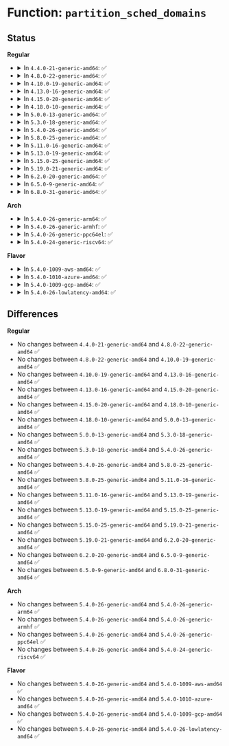 # Function: <code>partition_sched_domains</code>

## Status
<b>Regular</b>
<ul>
<li>
<details>
<summary>In <code>4.4.0-21-generic-amd64</code>: ✅</summary>

```c
void partition_sched_domains(int ndoms_new, cpumask_var_t * doms_new, struct sched_domain_attr * dattr_new)
```

```json
{
  "name": "partition_sched_domains",
  "collision_type": "Unique Global",
  "inline_type": "No",
  "funcs": [
    {
      "addr": 18446744071579565216,
      "name": "partition_sched_domains",
      "external": true,
      "loc": "kernel/sched/core.c:7159",
      "file": "kernel/sched/core.c",
      "inline": "seen, unknown",
      "caller_inline": [],
      "caller_func": [
        "kernel/cpuset.c:rebuild_sched_domains_locked",
        "kernel/cpuset.c:cpuset_update_active_cpus"
      ]
    }
  ],
  "symbols": [
    {
      "addr": 18446744071579565216,
      "name": "partition_sched_domains",
      "section": ".text",
      "bind": "STB_GLOBAL",
      "size": 934
    }
  ]
}
```
</details>
</li>
<li>
<details>
<summary>In <code>4.8.0-22-generic-amd64</code>: ✅</summary>

```c
void partition_sched_domains(int ndoms_new, cpumask_var_t * doms_new, struct sched_domain_attr * dattr_new)
```

```json
{
  "name": "partition_sched_domains",
  "collision_type": "Unique Global",
  "inline_type": "No",
  "funcs": [
    {
      "addr": 18446744071579575456,
      "name": "partition_sched_domains",
      "external": true,
      "loc": "kernel/sched/core.c:7094",
      "file": "kernel/sched/core.c",
      "inline": "seen, unknown",
      "caller_inline": [],
      "caller_func": [
        "kernel/sched/core.c:sched_cpu_deactivate",
        "kernel/sched/core.c:sched_cpu_activate",
        "kernel/cpuset.c:cpuset_update_active_cpus",
        "kernel/cpuset.c:rebuild_sched_domains_locked"
      ]
    }
  ],
  "symbols": [
    {
      "addr": 18446744071579575456,
      "name": "partition_sched_domains",
      "section": ".text",
      "bind": "STB_GLOBAL",
      "size": 895
    }
  ]
}
```
</details>
</li>
<li>
<details>
<summary>In <code>4.10.0-19-generic-amd64</code>: ✅</summary>

```c
void partition_sched_domains(int ndoms_new, cpumask_var_t * doms_new, struct sched_domain_attr * dattr_new)
```

```json
{
  "name": "partition_sched_domains",
  "collision_type": "Unique Global",
  "inline_type": "No",
  "funcs": [
    {
      "addr": 18446744071579601536,
      "name": "partition_sched_domains",
      "external": true,
      "loc": "kernel/sched/core.c:7215",
      "file": "kernel/sched/core.c",
      "inline": "seen, unknown",
      "caller_inline": [],
      "caller_func": [
        "kernel/sched/core.c:sched_cpu_deactivate",
        "kernel/sched/core.c:sched_cpu_activate",
        "kernel/cpuset.c:cpuset_update_active_cpus",
        "kernel/cpuset.c:rebuild_sched_domains_locked"
      ]
    }
  ],
  "symbols": [
    {
      "addr": 18446744071579601536,
      "name": "partition_sched_domains",
      "section": ".text",
      "bind": "STB_GLOBAL",
      "size": 911
    }
  ]
}
```
</details>
</li>
<li>
<details>
<summary>In <code>4.13.0-16-generic-amd64</code>: ✅</summary>

```c
void partition_sched_domains(int ndoms_new, cpumask_var_t * doms_new, struct sched_domain_attr * dattr_new)
```

```json
{
  "name": "partition_sched_domains",
  "collision_type": "Unique Global",
  "inline_type": "No",
  "funcs": [
    {
      "addr": 18446744071579686032,
      "name": "partition_sched_domains",
      "external": true,
      "loc": "kernel/sched/topology.c:1843",
      "file": "kernel/sched/topology.c",
      "inline": "seen, unknown",
      "caller_inline": [],
      "caller_func": [
        "kernel/sched/core.c:sched_cpu_deactivate",
        "kernel/sched/core.c:sched_cpu_activate",
        "kernel/cgroup/cpuset.c:cpuset_update_active_cpus",
        "kernel/cgroup/cpuset.c:rebuild_sched_domains_locked"
      ]
    }
  ],
  "symbols": [
    {
      "addr": 18446744071579686032,
      "name": "partition_sched_domains",
      "section": ".text",
      "bind": "STB_GLOBAL",
      "size": 741
    }
  ]
}
```
</details>
</li>
<li>
<details>
<summary>In <code>4.15.0-20-generic-amd64</code>: ✅</summary>

```c
void partition_sched_domains(int ndoms_new, cpumask_var_t * doms_new, struct sched_domain_attr * dattr_new)
```

```json
{
  "name": "partition_sched_domains",
  "collision_type": "Unique Global",
  "inline_type": "No",
  "funcs": [
    {
      "addr": 18446744071579716768,
      "name": "partition_sched_domains",
      "external": true,
      "loc": "kernel/sched/topology.c:1858",
      "file": "kernel/sched/topology.c",
      "inline": "seen, unknown",
      "caller_inline": [],
      "caller_func": [
        "kernel/sched/core.c:sched_cpu_deactivate",
        "kernel/sched/core.c:sched_cpu_activate",
        "kernel/cgroup/cpuset.c:rebuild_sched_domains_locked"
      ]
    }
  ],
  "symbols": [
    {
      "addr": 18446744071579716768,
      "name": "partition_sched_domains",
      "section": ".text",
      "bind": "STB_GLOBAL",
      "size": 810
    }
  ]
}
```
</details>
</li>
<li>
<details>
<summary>In <code>4.18.0-10-generic-amd64</code>: ✅</summary>

```c
void partition_sched_domains(int ndoms_new, cpumask_var_t * doms_new, struct sched_domain_attr * dattr_new)
```

```json
{
  "name": "partition_sched_domains",
  "collision_type": "Unique Global",
  "inline_type": "No",
  "funcs": [
    {
      "addr": 18446744071579748480,
      "name": "partition_sched_domains",
      "external": true,
      "loc": "kernel/sched/topology.c:1855",
      "file": "kernel/sched/topology.c",
      "inline": "seen, unknown",
      "caller_inline": [],
      "caller_func": [
        "kernel/sched/core.c:sched_cpu_deactivate",
        "kernel/sched/core.c:sched_cpu_activate",
        "kernel/cgroup/cpuset.c:rebuild_sched_domains_locked"
      ]
    }
  ],
  "symbols": [
    {
      "addr": 18446744071579748480,
      "name": "partition_sched_domains",
      "section": ".text",
      "bind": "STB_GLOBAL",
      "size": 720
    }
  ]
}
```
</details>
</li>
<li>
<details>
<summary>In <code>5.0.0-13-generic-amd64</code>: ✅</summary>

```c
void partition_sched_domains(int ndoms_new, cpumask_var_t * doms_new, struct sched_domain_attr * dattr_new)
```

```json
{
  "name": "partition_sched_domains",
  "collision_type": "Unique Global",
  "inline_type": "No",
  "funcs": [
    {
      "addr": 18446744071579788512,
      "name": "partition_sched_domains",
      "external": true,
      "loc": "kernel/sched/topology.c:2130",
      "file": "kernel/sched/topology.c",
      "inline": "seen, unknown",
      "caller_inline": [],
      "caller_func": [
        "kernel/sched/core.c:sched_cpu_deactivate",
        "kernel/sched/core.c:sched_cpu_activate",
        "kernel/cgroup/cpuset.c:rebuild_sched_domains_locked"
      ]
    }
  ],
  "symbols": [
    {
      "addr": 18446744071579788512,
      "name": "partition_sched_domains",
      "section": ".text",
      "bind": "STB_GLOBAL",
      "size": 720
    }
  ]
}
```
</details>
</li>
<li>
<details>
<summary>In <code>5.3.0-18-generic-amd64</code>: ✅</summary>

```c
void partition_sched_domains(int ndoms_new, cpumask_var_t * doms_new, struct sched_domain_attr * dattr_new)
```

```json
{
  "name": "partition_sched_domains",
  "collision_type": "Unique Global",
  "inline_type": "No",
  "funcs": [
    {
      "addr": 18446744071579816208,
      "name": "partition_sched_domains",
      "external": true,
      "loc": "kernel/sched/topology.c:2154",
      "file": "kernel/sched/topology.c",
      "inline": "seen, unknown",
      "caller_inline": [],
      "caller_func": [
        "kernel/sched/core.c:sched_cpu_deactivate",
        "kernel/sched/core.c:sched_cpu_activate",
        "kernel/cgroup/cpuset.c:rebuild_sched_domains_locked"
      ]
    }
  ],
  "symbols": [
    {
      "addr": 18446744071579816208,
      "name": "partition_sched_domains",
      "section": ".text",
      "bind": "STB_GLOBAL",
      "size": 720
    }
  ]
}
```
</details>
</li>
<li>
<details>
<summary>In <code>5.4.0-26-generic-amd64</code>: ✅</summary>

```c
void partition_sched_domains(int ndoms_new, cpumask_var_t * doms_new, struct sched_domain_attr * dattr_new)
```

```json
{
  "name": "partition_sched_domains",
  "collision_type": "Unique Global",
  "inline_type": "No",
  "funcs": [
    {
      "addr": 18446744071579864976,
      "name": "partition_sched_domains",
      "external": true,
      "loc": "kernel/sched/topology.c:2327",
      "file": "kernel/sched/topology.c",
      "inline": "seen, unknown",
      "caller_inline": [],
      "caller_func": [
        "kernel/sched/core.c:sched_cpu_deactivate",
        "kernel/sched/core.c:sched_cpu_activate"
      ]
    }
  ],
  "symbols": [
    {
      "addr": 18446744071579864976,
      "name": "partition_sched_domains",
      "section": ".text",
      "bind": "STB_GLOBAL",
      "size": 70
    }
  ]
}
```
</details>
</li>
<li>
<details>
<summary>In <code>5.8.0-25-generic-amd64</code>: ✅</summary>

```c
void partition_sched_domains(int ndoms_new, cpumask_var_t * doms_new, struct sched_domain_attr * dattr_new)
```

```json
{
  "name": "partition_sched_domains",
  "collision_type": "Unique Global",
  "inline_type": "No",
  "funcs": [
    {
      "addr": 18446744071579905984,
      "name": "partition_sched_domains",
      "external": true,
      "loc": "kernel/sched/topology.c:2312",
      "file": "kernel/sched/topology.c",
      "inline": "seen, unknown",
      "caller_inline": [],
      "caller_func": [
        "kernel/sched/core.c:sched_cpu_deactivate",
        "kernel/sched/core.c:sched_cpu_activate"
      ]
    }
  ],
  "symbols": [
    {
      "addr": 18446744071579905984,
      "name": "partition_sched_domains",
      "section": ".text",
      "bind": "STB_GLOBAL",
      "size": 70
    }
  ]
}
```
</details>
</li>
<li>
<details>
<summary>In <code>5.11.0-16-generic-amd64</code>: ✅</summary>

```c
void partition_sched_domains(int ndoms_new, cpumask_var_t * doms_new, struct sched_domain_attr * dattr_new)
```

```json
{
  "name": "partition_sched_domains",
  "collision_type": "Unique Global",
  "inline_type": "No",
  "funcs": [
    {
      "addr": 18446744071579900912,
      "name": "partition_sched_domains",
      "external": true,
      "loc": "kernel/sched/topology.c:2370",
      "file": "kernel/sched/topology.c",
      "inline": "seen, unknown",
      "caller_inline": [],
      "caller_func": [
        "kernel/sched/core.c:sched_cpu_deactivate",
        "kernel/sched/core.c:sched_cpu_activate"
      ]
    }
  ],
  "symbols": [
    {
      "addr": 18446744071579900912,
      "name": "partition_sched_domains",
      "section": ".text",
      "bind": "STB_GLOBAL",
      "size": 70
    }
  ]
}
```
</details>
</li>
<li>
<details>
<summary>In <code>5.13.0-19-generic-amd64</code>: ✅</summary>

```c
void partition_sched_domains(int ndoms_new, cpumask_var_t * doms_new, struct sched_domain_attr * dattr_new)
```

```json
{
  "name": "partition_sched_domains",
  "collision_type": "Unique Global",
  "inline_type": "No",
  "funcs": [
    {
      "addr": 18446744071579909984,
      "name": "partition_sched_domains",
      "external": true,
      "loc": "kernel/sched/topology.c:2394",
      "file": "kernel/sched/topology.c",
      "inline": "seen, unknown",
      "caller_inline": [],
      "caller_func": [
        "kernel/sched/core.c:sched_cpu_deactivate",
        "kernel/sched/core.c:sched_cpu_activate"
      ]
    }
  ],
  "symbols": [
    {
      "addr": 18446744071579909984,
      "name": "partition_sched_domains",
      "section": ".text",
      "bind": "STB_GLOBAL",
      "size": 70
    }
  ]
}
```
</details>
</li>
<li>
<details>
<summary>In <code>5.15.0-25-generic-amd64</code>: ✅</summary>

```c
void partition_sched_domains(int ndoms_new, cpumask_var_t * doms_new, struct sched_domain_attr * dattr_new)
```

```json
{
  "name": "partition_sched_domains",
  "collision_type": "Unique Global",
  "inline_type": "No",
  "funcs": [
    {
      "addr": 18446744071580028960,
      "name": "partition_sched_domains",
      "external": true,
      "loc": "kernel/sched/topology.c:2527",
      "file": "kernel/sched/topology.c",
      "inline": "seen, unknown",
      "caller_inline": [],
      "caller_func": [
        "kernel/sched/core.c:sched_cpu_deactivate",
        "kernel/sched/core.c:sched_cpu_activate"
      ]
    }
  ],
  "symbols": [
    {
      "addr": 18446744071580028960,
      "name": "partition_sched_domains",
      "section": ".text",
      "bind": "STB_GLOBAL",
      "size": 70
    }
  ]
}
```
</details>
</li>
<li>
<details>
<summary>In <code>5.19.0-21-generic-amd64</code>: ✅</summary>

```c
void partition_sched_domains(int ndoms_new, cpumask_var_t * doms_new, struct sched_domain_attr * dattr_new)
```

```json
{
  "name": "partition_sched_domains",
  "collision_type": "Unique Global",
  "inline_type": "No",
  "funcs": [
    {
      "addr": 18446744071580202144,
      "name": "partition_sched_domains",
      "external": true,
      "loc": "kernel/sched/topology.c:2634",
      "file": "kernel/sched/build_utility.c",
      "inline": "seen, unknown",
      "caller_inline": [],
      "caller_func": [
        "kernel/sched/core.c:sched_cpu_deactivate",
        "kernel/sched/core.c:sched_cpu_activate"
      ]
    }
  ],
  "symbols": [
    {
      "addr": 18446744071580202144,
      "name": "partition_sched_domains",
      "section": ".text",
      "bind": "STB_GLOBAL",
      "size": 76
    }
  ]
}
```
</details>
</li>
<li>
<details>
<summary>In <code>6.2.0-20-generic-amd64</code>: ✅</summary>

```c
void partition_sched_domains(int ndoms_new, cpumask_var_t * doms_new, struct sched_domain_attr * dattr_new)
```

```json
{
  "name": "partition_sched_domains",
  "collision_type": "Unique Global",
  "inline_type": "No",
  "funcs": [
    {
      "addr": 18446744071580393216,
      "name": "partition_sched_domains",
      "external": true,
      "loc": "kernel/sched/topology.c:2641",
      "file": "kernel/sched/build_utility.c",
      "inline": "seen, unknown",
      "caller_inline": [],
      "caller_func": [
        "kernel/sched/core.c:sched_cpu_deactivate",
        "kernel/sched/core.c:sched_cpu_activate"
      ]
    }
  ],
  "symbols": [
    {
      "addr": 18446744071580393216,
      "name": "partition_sched_domains",
      "section": ".text",
      "bind": "STB_GLOBAL",
      "size": 76
    }
  ]
}
```
</details>
</li>
<li>
<details>
<summary>In <code>6.5.0-9-generic-amd64</code>: ✅</summary>

```c
void partition_sched_domains(int ndoms_new, cpumask_var_t * doms_new, struct sched_domain_attr * dattr_new)
```

```json
{
  "name": "partition_sched_domains",
  "collision_type": "Unique Global",
  "inline_type": "No",
  "funcs": [
    {
      "addr": 18446744071580461664,
      "name": "partition_sched_domains",
      "external": true,
      "loc": "kernel/sched/topology.c:2741",
      "file": "kernel/sched/build_utility.c",
      "inline": "seen, unknown",
      "caller_inline": [],
      "caller_func": [
        "kernel/sched/core.c:sched_cpu_deactivate",
        "kernel/sched/core.c:sched_cpu_activate"
      ]
    }
  ],
  "symbols": [
    {
      "addr": 18446744071580461664,
      "name": "partition_sched_domains",
      "section": ".text",
      "bind": "STB_GLOBAL",
      "size": 76
    }
  ]
}
```
</details>
</li>
<li>
<details>
<summary>In <code>6.8.0-31-generic-amd64</code>: ✅</summary>

```c
void partition_sched_domains(int ndoms_new, cpumask_var_t * doms_new, struct sched_domain_attr * dattr_new)
```

```json
{
  "name": "partition_sched_domains",
  "collision_type": "Unique Global",
  "inline_type": "No",
  "funcs": [
    {
      "addr": 18446744071580521328,
      "name": "partition_sched_domains",
      "external": true,
      "loc": "kernel/sched/topology.c:2789",
      "file": "kernel/sched/build_utility.c",
      "inline": "seen, unknown",
      "caller_inline": [],
      "caller_func": [
        "kernel/sched/core.c:sched_cpu_deactivate",
        "kernel/sched/core.c:sched_cpu_activate"
      ]
    }
  ],
  "symbols": [
    {
      "addr": 18446744071580521328,
      "name": "partition_sched_domains",
      "section": ".text",
      "bind": "STB_GLOBAL",
      "size": 76
    }
  ]
}
```
</details>
</li>
</ul>
<b>Arch</b>
<ul>
<li>
<details>
<summary>In <code>5.4.0-26-generic-arm64</code>: ✅</summary>

```c
void partition_sched_domains(int ndoms_new, cpumask_var_t * doms_new, struct sched_domain_attr * dattr_new)
```

```json
{
  "name": "partition_sched_domains",
  "collision_type": "Unique Global",
  "inline_type": "No",
  "funcs": [
    {
      "addr": 18446603336491062928,
      "name": "partition_sched_domains",
      "external": true,
      "loc": "kernel/sched/topology.c:2327",
      "file": "kernel/sched/topology.c",
      "inline": "seen, unknown",
      "caller_inline": [],
      "caller_func": [
        "kernel/sched/core.c:sched_cpu_deactivate",
        "kernel/sched/core.c:sched_cpu_activate"
      ]
    }
  ],
  "symbols": [
    {
      "addr": 18446603336491062928,
      "name": "partition_sched_domains",
      "section": ".text",
      "bind": "STB_GLOBAL",
      "size": 96
    }
  ]
}
```
</details>
</li>
<li>
<details>
<summary>In <code>5.4.0-26-generic-armhf</code>: ✅</summary>

```c
void partition_sched_domains(int ndoms_new, cpumask_var_t * doms_new, struct sched_domain_attr * dattr_new)
```

```json
{
  "name": "partition_sched_domains",
  "collision_type": "Unique Global",
  "inline_type": "No",
  "funcs": [
    {
      "addr": 3225065468,
      "name": "partition_sched_domains",
      "external": true,
      "loc": "kernel/sched/topology.c:2327",
      "file": "kernel/sched/topology.c",
      "inline": "seen, unknown",
      "caller_inline": [],
      "caller_func": [
        "kernel/sched/core.c:sched_cpu_deactivate",
        "kernel/sched/core.c:sched_cpu_activate"
      ]
    }
  ],
  "symbols": [
    {
      "addr": 3225065468,
      "name": "partition_sched_domains",
      "section": ".text",
      "bind": "STB_GLOBAL",
      "size": 76
    }
  ]
}
```
</details>
</li>
<li>
<details>
<summary>In <code>5.4.0-26-generic-ppc64el</code>: ✅</summary>

```c
void partition_sched_domains(int ndoms_new, cpumask_var_t * doms_new, struct sched_domain_attr * dattr_new)
```

```json
{
  "name": "partition_sched_domains",
  "collision_type": "Unique Global",
  "inline_type": "No",
  "funcs": [
    {
      "addr": 13835058055283942176,
      "name": "partition_sched_domains",
      "external": true,
      "loc": "kernel/sched/topology.c:2327",
      "file": "kernel/sched/topology.c",
      "inline": "seen, unknown",
      "caller_inline": [],
      "caller_func": [
        "kernel/sched/core.c:sched_cpu_deactivate",
        "kernel/sched/core.c:sched_cpu_activate"
      ]
    }
  ],
  "symbols": [
    {
      "addr": 13835058055283942176,
      "name": "partition_sched_domains",
      "section": ".text",
      "bind": "STB_GLOBAL",
      "size": 120
    }
  ]
}
```
</details>
</li>
<li>
<details>
<summary>In <code>5.4.0-24-generic-riscv64</code>: ✅</summary>

```c
void partition_sched_domains(int ndoms_new, cpumask_var_t * doms_new, struct sched_domain_attr * dattr_new)
```

```json
{
  "name": "partition_sched_domains",
  "collision_type": "Unique Global",
  "inline_type": "No",
  "funcs": [
    {
      "addr": 18446743936271654626,
      "name": "partition_sched_domains",
      "external": true,
      "loc": "kernel/sched/topology.c:2327",
      "file": "kernel/sched/topology.c",
      "inline": "seen, unknown",
      "caller_inline": [],
      "caller_func": [
        "kernel/sched/core.c:sched_cpu_deactivate",
        "kernel/sched/core.c:sched_cpu_activate"
      ]
    }
  ],
  "symbols": [
    {
      "addr": 18446743936271654626,
      "name": "partition_sched_domains",
      "section": ".text",
      "bind": "STB_GLOBAL",
      "size": 90
    }
  ]
}
```
</details>
</li>
</ul>
<b>Flavor</b>
<ul>
<li>
<details>
<summary>In <code>5.4.0-1009-aws-amd64</code>: ✅</summary>

```c
void partition_sched_domains(int ndoms_new, cpumask_var_t * doms_new, struct sched_domain_attr * dattr_new)
```

```json
{
  "name": "partition_sched_domains",
  "collision_type": "Unique Global",
  "inline_type": "No",
  "funcs": [
    {
      "addr": 18446744071579837328,
      "name": "partition_sched_domains",
      "external": true,
      "loc": "kernel/sched/topology.c:2327",
      "file": "kernel/sched/topology.c",
      "inline": "seen, unknown",
      "caller_inline": [],
      "caller_func": [
        "kernel/sched/core.c:sched_cpu_deactivate",
        "kernel/sched/core.c:sched_cpu_activate"
      ]
    }
  ],
  "symbols": [
    {
      "addr": 18446744071579837328,
      "name": "partition_sched_domains",
      "section": ".text",
      "bind": "STB_GLOBAL",
      "size": 70
    }
  ]
}
```
</details>
</li>
<li>
<details>
<summary>In <code>5.4.0-1010-azure-amd64</code>: ✅</summary>

```c
void partition_sched_domains(int ndoms_new, cpumask_var_t * doms_new, struct sched_domain_attr * dattr_new)
```

```json
{
  "name": "partition_sched_domains",
  "collision_type": "Unique Global",
  "inline_type": "No",
  "funcs": [
    {
      "addr": 18446744071579771904,
      "name": "partition_sched_domains",
      "external": true,
      "loc": "kernel/sched/topology.c:2327",
      "file": "kernel/sched/topology.c",
      "inline": "seen, unknown",
      "caller_inline": [],
      "caller_func": [
        "kernel/sched/core.c:sched_cpu_deactivate",
        "kernel/sched/core.c:sched_cpu_activate"
      ]
    }
  ],
  "symbols": [
    {
      "addr": 18446744071579771904,
      "name": "partition_sched_domains",
      "section": ".text",
      "bind": "STB_GLOBAL",
      "size": 70
    }
  ]
}
```
</details>
</li>
<li>
<details>
<summary>In <code>5.4.0-1009-gcp-amd64</code>: ✅</summary>

```c
void partition_sched_domains(int ndoms_new, cpumask_var_t * doms_new, struct sched_domain_attr * dattr_new)
```

```json
{
  "name": "partition_sched_domains",
  "collision_type": "Unique Global",
  "inline_type": "No",
  "funcs": [
    {
      "addr": 18446744071579825344,
      "name": "partition_sched_domains",
      "external": true,
      "loc": "kernel/sched/topology.c:2327",
      "file": "kernel/sched/topology.c",
      "inline": "seen, unknown",
      "caller_inline": [],
      "caller_func": [
        "kernel/sched/core.c:sched_cpu_deactivate",
        "kernel/sched/core.c:sched_cpu_activate"
      ]
    }
  ],
  "symbols": [
    {
      "addr": 18446744071579825344,
      "name": "partition_sched_domains",
      "section": ".text",
      "bind": "STB_GLOBAL",
      "size": 70
    }
  ]
}
```
</details>
</li>
<li>
<details>
<summary>In <code>5.4.0-26-lowlatency-amd64</code>: ✅</summary>

```c
void partition_sched_domains(int ndoms_new, cpumask_var_t * doms_new, struct sched_domain_attr * dattr_new)
```

```json
{
  "name": "partition_sched_domains",
  "collision_type": "Unique Global",
  "inline_type": "No",
  "funcs": [
    {
      "addr": 18446744071579870480,
      "name": "partition_sched_domains",
      "external": true,
      "loc": "kernel/sched/topology.c:2327",
      "file": "kernel/sched/topology.c",
      "inline": "seen, unknown",
      "caller_inline": [],
      "caller_func": [
        "kernel/sched/core.c:sched_cpu_deactivate",
        "kernel/sched/core.c:sched_cpu_activate"
      ]
    }
  ],
  "symbols": [
    {
      "addr": 18446744071579870480,
      "name": "partition_sched_domains",
      "section": ".text",
      "bind": "STB_GLOBAL",
      "size": 70
    }
  ]
}
```
</details>
</li>
</ul>

## Differences
<b>Regular</b>
<ul>
<li>
No changes between <code>4.4.0-21-generic-amd64</code> and <code>4.8.0-22-generic-amd64</code> ✅
</li>
<li>
No changes between <code>4.8.0-22-generic-amd64</code> and <code>4.10.0-19-generic-amd64</code> ✅
</li>
<li>
No changes between <code>4.10.0-19-generic-amd64</code> and <code>4.13.0-16-generic-amd64</code> ✅
</li>
<li>
No changes between <code>4.13.0-16-generic-amd64</code> and <code>4.15.0-20-generic-amd64</code> ✅
</li>
<li>
No changes between <code>4.15.0-20-generic-amd64</code> and <code>4.18.0-10-generic-amd64</code> ✅
</li>
<li>
No changes between <code>4.18.0-10-generic-amd64</code> and <code>5.0.0-13-generic-amd64</code> ✅
</li>
<li>
No changes between <code>5.0.0-13-generic-amd64</code> and <code>5.3.0-18-generic-amd64</code> ✅
</li>
<li>
No changes between <code>5.3.0-18-generic-amd64</code> and <code>5.4.0-26-generic-amd64</code> ✅
</li>
<li>
No changes between <code>5.4.0-26-generic-amd64</code> and <code>5.8.0-25-generic-amd64</code> ✅
</li>
<li>
No changes between <code>5.8.0-25-generic-amd64</code> and <code>5.11.0-16-generic-amd64</code> ✅
</li>
<li>
No changes between <code>5.11.0-16-generic-amd64</code> and <code>5.13.0-19-generic-amd64</code> ✅
</li>
<li>
No changes between <code>5.13.0-19-generic-amd64</code> and <code>5.15.0-25-generic-amd64</code> ✅
</li>
<li>
No changes between <code>5.15.0-25-generic-amd64</code> and <code>5.19.0-21-generic-amd64</code> ✅
</li>
<li>
No changes between <code>5.19.0-21-generic-amd64</code> and <code>6.2.0-20-generic-amd64</code> ✅
</li>
<li>
No changes between <code>6.2.0-20-generic-amd64</code> and <code>6.5.0-9-generic-amd64</code> ✅
</li>
<li>
No changes between <code>6.5.0-9-generic-amd64</code> and <code>6.8.0-31-generic-amd64</code> ✅
</li>
</ul>
<b>Arch</b>
<ul>
<li>
No changes between <code>5.4.0-26-generic-amd64</code> and <code>5.4.0-26-generic-arm64</code> ✅
</li>
<li>
No changes between <code>5.4.0-26-generic-amd64</code> and <code>5.4.0-26-generic-armhf</code> ✅
</li>
<li>
No changes between <code>5.4.0-26-generic-amd64</code> and <code>5.4.0-26-generic-ppc64el</code> ✅
</li>
<li>
No changes between <code>5.4.0-26-generic-amd64</code> and <code>5.4.0-24-generic-riscv64</code> ✅
</li>
</ul>
<b>Flavor</b>
<ul>
<li>
No changes between <code>5.4.0-26-generic-amd64</code> and <code>5.4.0-1009-aws-amd64</code> ✅
</li>
<li>
No changes between <code>5.4.0-26-generic-amd64</code> and <code>5.4.0-1010-azure-amd64</code> ✅
</li>
<li>
No changes between <code>5.4.0-26-generic-amd64</code> and <code>5.4.0-1009-gcp-amd64</code> ✅
</li>
<li>
No changes between <code>5.4.0-26-generic-amd64</code> and <code>5.4.0-26-lowlatency-amd64</code> ✅
</li>
</ul>
